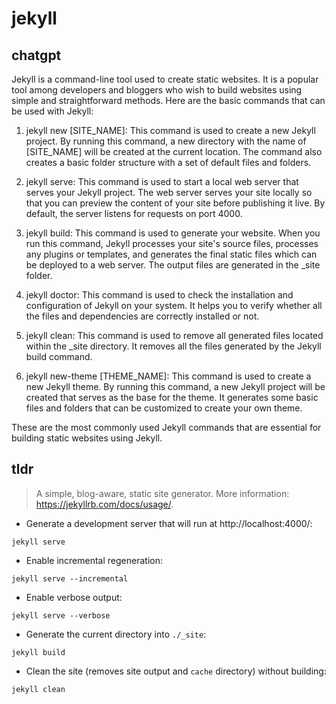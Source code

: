 # jekyll 
## chatgpt 
Jekyll is a command-line tool used to create static websites. It is a popular tool among developers and bloggers who wish to build websites using simple and straightforward methods. Here are the basic commands that can be used with Jekyll:

1. jekyll new [SITE_NAME]: This command is used to create a new Jekyll project. By running this command, a new directory with the name of [SITE_NAME] will be created at the current location. The command also creates a basic folder structure with a set of default files and folders.

2. jekyll serve: This command is used to start a local web server that serves your Jekyll project. The web server serves your site locally so that you can preview the content of your site before publishing it live. By default, the server listens for requests on port 4000.

3. jekyll build: This command is used to generate your website. When you run this command, Jekyll processes your site's source files, processes any plugins or templates, and generates the final static files which can be deployed to a web server. The output files are generated in the _site folder.

4. jekyll doctor: This command is used to check the installation and configuration of Jekyll on your system. It helps you to verify whether all the files and dependencies are correctly installed or not.

5. jekyll clean: This command is used to remove all generated files located within the _site directory. It removes all the files generated by the Jekyll build command.

6. jekyll new-theme [THEME_NAME]: This command is used to create a new Jekyll theme. By running this command, a new Jekyll project will be created that serves as the base for the theme. It generates some basic files and folders that can be customized to create your own theme.

These are the most commonly used Jekyll commands that are essential for building static websites using Jekyll. 

## tldr 
 
> A simple, blog-aware, static site generator.
> More information: <https://jekyllrb.com/docs/usage/>.

- Generate a development server that will run at http://localhost:4000/:

`jekyll serve`

- Enable incremental regeneration:

`jekyll serve --incremental`

- Enable verbose output:

`jekyll serve --verbose`

- Generate the current directory into `./_site`:

`jekyll build`

- Clean the site (removes site output and `cache` directory) without building:

`jekyll clean`
